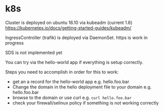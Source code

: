 # k8s
Cluster is deployed on ubuntu 16.10 via kubeadm (current 1.6)
https://kubernetes.io/docs/getting-started-guides/kubeadm/

IngressController (trafik) is deployed via DaemonSet.
https is work in progress

SDS is not implemented yet

You can try via the hello-world app if everything is setup correctly.

Steps you need to accomplish in order for this to work:
- get an a record for the hello-world app e.g. hello.foo.bar
- Change the domain in the hello deployment file to your domain e.g. hello.foo.bar
- browse to the domain or use curl e.g. `curl hello.foo.bar`
- check your firewall/selinux policy if something is not working correctly

